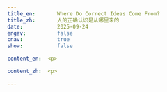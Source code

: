 ```yaml
---
title_en:       Where Do Correct Ideas Come From?
title_zh:       人的正确认识是从哪里来的
date:           2025-09-24
engav:          false
cnav:           true
show:           false

content_en:  <p>

content_zh:  <p>

---
```


